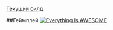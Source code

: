 
<a href="https://github.com/nirasu-git/Falling/releases/tag/v0.2-alpha"> Текущий билд </a>

##Геймплей
[![Everything Is AWESOME](https://user-images.githubusercontent.com/74206629/118289816-64188500-b4de-11eb-9c25-a629f5f5d73c.png)](https://www.youtube.com/watch?v=B2Fe99t8vbM "Falling ")
